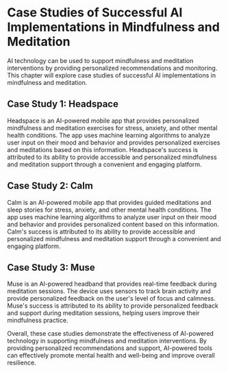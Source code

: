 Case Studies of Successful AI Implementations in Mindfulness and Meditation
===============================================================================================================================

AI technology can be used to support mindfulness and meditation interventions by providing personalized recommendations and monitoring. This chapter will explore case studies of successful AI implementations in mindfulness and meditation.

Case Study 1: Headspace
-----------------------

Headspace is an AI-powered mobile app that provides personalized mindfulness and meditation exercises for stress, anxiety, and other mental health conditions. The app uses machine learning algorithms to analyze user input on their mood and behavior and provides personalized exercises and meditations based on this information. Headspace's success is attributed to its ability to provide accessible and personalized mindfulness and meditation support through a convenient and engaging platform.

Case Study 2: Calm
------------------

Calm is an AI-powered mobile app that provides guided meditations and sleep stories for stress, anxiety, and other mental health conditions. The app uses machine learning algorithms to analyze user input on their mood and behavior and provides personalized content based on this information. Calm's success is attributed to its ability to provide accessible and personalized mindfulness and meditation support through a convenient and engaging platform.

Case Study 3: Muse
------------------

Muse is an AI-powered headband that provides real-time feedback during meditation sessions. The device uses sensors to track brain activity and provide personalized feedback on the user's level of focus and calmness. Muse's success is attributed to its ability to provide personalized feedback and support during meditation sessions, helping users improve their mindfulness practice.

Overall, these case studies demonstrate the effectiveness of AI-powered technology in supporting mindfulness and meditation interventions. By providing personalized recommendations and support, AI-powered tools can effectively promote mental health and well-being and improve overall resilience.
